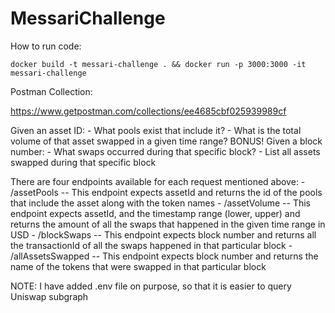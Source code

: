 # MessariChallenge

How to run code: 

`docker build -t messari-challenge . && docker run -p 3000:3000 -it messari-challenge`

Postman Collection:

https://www.getpostman.com/collections/ee4685cbf025939989cf 


Given an asset ID:
    - What pools exist that include it?
    - What is the total volume of that asset swapped in a given time range?
BONUS! Given a block number:
    - What swaps occurred during that specific block?
    - List all assets swapped during that specific block

There are four endpoints available for each request mentioned above:
    - /assetPools -- This endpoint expects assetId and returns the id of the pools that include the asset along with the token names 
    - /assetVolume -- This endpoint expects assetId, and the timestamp range (lower, upper) and returns the amount of all the swaps that happened in the given time range in USD 
    - /blockSwaps -- This endpoint expects block number and returns all the transactionId of all the swaps happened in that particular block 
    - /allAssetsSwapped --  This endpoint expects block number and returns the name of the tokens that were swapped in that particular block

NOTE: I have added .env file on purpose, so that it is easier to query Uniswap subgraph